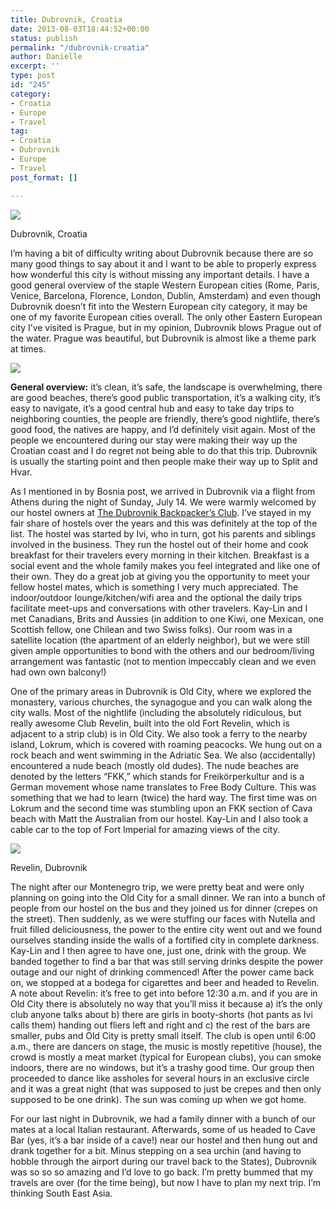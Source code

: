 ```yaml
---
title: Dubrovnik, Croatia
date: 2013-08-03T18:44:52+00:00
status: publish
permalink: "/dubrovnik-croatia"
author: Danielle
excerpt: ''
type: post
id: "245"
category:
- Croatia
- Europe
- Travel
tag:
- Croatia
- Dubrovnik
- Europe
- Travel
post_format: []

---
```

  
![](https://live.staticflickr.com/65535/49673594008_93a52954ae_z.jpg)

Dubrovnik, Croatia

I’m having a bit of difficulty writing about Dubrovnik because there are so many good things to say about it and I want to be able to properly express how wonderful this city is without missing any important details. I have a good general overview of the staple Western European cities (Rome, Paris, Venice, Barcelona, Florence, London, Dublin, Amsterdam) and even though Dubrovnik doesn’t fit into the Western European city category, it may be one of my favorite European cities overall. The only other Eastern European city I’ve visited is Prague, but in my opinion, Dubrovnik blows Prague out of the water. Prague was beautiful, but Dubrovnik is almost like a theme park at times.

  
![](https://live.staticflickr.com/65535/49673603953_61c989c341_z.jpg)

**General overview:** it’s clean, it’s safe, the landscape is overwhelming, there are good beaches, there’s good public transportation, it’s a walking city, it’s easy to navigate, it’s a good central hub and easy to take day trips to neighboring counties, the people are friendly, there’s good nightlife, there’s good food, the natives are happy, and I’d definitely visit again. Most of the people we encountered during our stay were making their way up the Croatian coast and I do regret not being able to do that this trip. Dubrovnik is usually the starting point and then people make their way up to Split and Hvar.

As I mentioned in by Bosnia post, we arrived in Dubrovnik via a flight from Athens during the night of Sunday, July 14. We were warmly welcomed by our hostel owners at [The Dubrovnik Backpacker’s Club](http://www.dubackpackers.com/). I’ve stayed in my fair share of hostels over the years and this was definitely at the top of the list. The hostel was started by Ivi, who in turn, got his parents and siblings involved in the business. They run the hostel out of their home and cook breakfast for their travelers every morning in their kitchen. Breakfast is a social event and the whole family makes you feel integrated and like one of their own. They do a great job at giving you the opportunity to meet your fellow hostel mates, which is something I very much appreciated. The indoor/outdoor lounge/kitchen/wifi area and the optional the daily trips facilitate meet-ups and conversations with other travelers. Kay-Lin and I met Canadians, Brits and Aussies (in addition to one Kiwi, one Mexican, one Scottish fellow, one Chilean and two Swiss folks). Our room was in a satellite location (the apartment of an elderly neighbor), but we were still given ample opportunities to bond with the others and our bedroom/living arrangement was fantastic (not to mention impeccably clean and we even had own own balcony!)

One of the primary areas in Dubrovnik is Old City, where we explored the monastery, various churches, the synagogue and you can walk along the city walls. Most of the nightlife (including the absolutely ridiculous, but really awesome Club Revelin, built into the old Fort Revelin, which is adjacent to a strip club) is in Old City. We also took a ferry to the nearby island, Lokrum, which is covered with roaming peacocks. We hung out on a rock beach and went swimming in the Adriatic Sea. We also (accidentally) encountered a nude beach (mostly old dudes). The nude beaches are denoted by the letters “FKK,” which stands for Freikörperkultur and is a German movement whose name translates to Free Body Culture. This was something that we had to learn (twice) the hard way. The first time was on Lokrum and the second time was stumbling upon an FKK section of Cava beach with Matt the Australian from our hostel. Kay-Lin and I also took a cable car to the top of Fort Imperial for amazing views of the city.

  
![](https://live.staticflickr.com/65535/49674141746_fd055485a7_z.jpg)

Revelin, Dubrovnik

The night after our Montenegro trip, we were pretty beat and were only planning on going into the Old City for a small dinner. We ran into a bunch of people from our hostel on the bus and they joined us for dinner (crepes on the street). Then suddenly, as we were stuffing our faces with Nutella and fruit filled deliciousness, the power to the entire city went out and we found ourselves standing inside the walls of a fortified city in complete darkness. Kay-Lin and I then agree to have one, just one, drink with the group. We banded together to find a bar that was still serving drinks despite the power outage and our night of drinking commenced! After the power came back on, we stopped at a bodega for cigarettes and beer and headed to Revelin. A note about Revelin: it’s free to get into before 12:30 a.m. and if you are in Old City there is absolutely no way that you’ll miss it because a) it’s the only club anyone talks about b) there are girls in booty-shorts (hot pants as Ivi calls them) handing out fliers left and right and c) the rest of the bars are smaller, pubs and Old City is pretty small itself. The club is open until 6:00 a.m., there are dancers on stage, the music is mostly repetitive (house), the crowd is mostly a meat market (typical for European clubs), you can smoke indoors, there are no windows, but it’s a trashy good time. Our group then proceeded to dance like assholes for several hours in an exclusive circle and it was a great night (that was supposed to just be crepes and then only supposed to be one drink). The sun was coming up when we got home.

For our last night in Dubrovnik, we had a family dinner with a bunch of our mates at a local Italian restaurant. Afterwards, some of us headed to Cave Bar (yes, it’s a bar inside of a cave!) near our hostel and then hung out and drank together for a bit. Minus stepping on a sea urchin (and having to hobble through the airport during our travel back to the States), Dubrovnik was so so so amazing and I’d love to go back. I’m pretty bummed that my travels are over (for the time being), but now I have to plan my next trip. I’m thinking South East Asia.